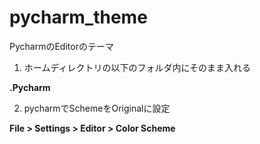 # pycharm_theme
PycharmのEditorのテーマ

1. ホームディレクトリの以下のフォルダ内にそのまま入れる

  **.Pycharm<version>**

2. pycharmでSchemeをOriginalに設定

**File > Settings > Editor > Color Scheme**
